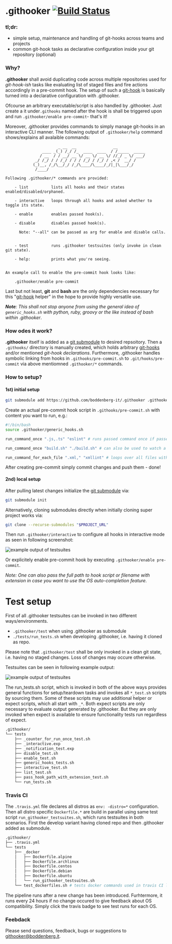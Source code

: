 # .githooker [![Build Status](https://travis-ci.com/boddenberg-it/.githooker.svg?branch=master)](https://travis-ci.com/boddenberg-it/.githooker)

### tl;dr: 

- simple setup, maintenance and handling of git-hooks across teams and projects
- common git-hook tasks as declarative configuration inside your git repository (optional)

### Why?

**.githooker** shall avoid duplicating code across multiple repositories used for _git-hook-ish_ tasks like evaluating list of staged files and fire actions accordingly in a pre-commit hook. The setup of such a [git-hook](https://git-scm.com/docs/githooks) is basically turned into a declarative configuration with .githooker.

Ofcourse an arbitrary executable/script is also handled by .githooker. Just create a it under`.githooks` named after the hook is shall be triggered upon and run `.githooker/enable pre-commit`- that's it!

Moreover, .githooker provides commands to simply manage git-hooks in an interactive CLI manner. The following output of `.githooker/help` command shows/explains all avalaible commands:

```
                       _ __  __                __
                ____ _(_) /_/ /_  ____  ____  / /_____  _____
               / __  / / __/ __ \/ __ \/ __ \/ //_/ _ \/ ___/
             _/ /_/ / / /_/ / / / /_/ / /_/ / ,< /  __/ /
            (_)__, /_/\__/_/ /_/\____/\____/_/|_|\___/_/
             /____/

Following .githooker/* commands are provided:

    - list          lists all hooks and their states enabled/disabled/orphaned.

    - interactive   loops through all hooks and asked whether to toggle its state.

    - enable        enables passed hook(s).

    - disable       disables passed hook(s).

      Note: "--all" can be passed as arg for enable and disable calls.


    - test          runs .githooker testsuites (only invoke in clean git state).

    - help:         prints what you're seeing.


An example call to enable the pre-commit hook looks like:

    .githooker/enable pre-commit

```

Last but not least, **git** and **bash** are the only dependencies necessary for this "[git-hook](https://git-scm.com/docs/githooks) helper" in the hope to provide highly versatile use.

_***Note***: This shall not stop anyone from using the general idea of `generic_hooks.sh` with python, ruby, groovy or the like instead of bash within .githooker_.


### How odes it work?

**.githooker** itself is added as a [git submodule](https://git-scm.com/docs/git-submodule) to desired repsoitory. Then a `.githooks/` directory is manually created, which holds arbitrary [git-hooks](https://git-scm.com/docs/githooks) and/or mentioned _git-hook declarations_. Furthermore, .githooker handles symbolic linking from hooks in `.githooks/pre-commit.sh` to `.git/hooks/pre-commit` via above mentiomned `.githooker/*` commands.

### How to setup?

#### 1st) initial setup 

```bash
git submodule add https://github.com/boddenberg-it/.githooker .githooker
```

Create an actual pre-commit hook script in `.githooks/pre-commit.sh` with content you want to run, e.g.:

```bash
#!/bin/bash
source .githooker/generic_hooks.sh

run_command_once ".js,.ts" "eslint" # runs passed command once if passed expression matches

run_command_once "build.sh" "./build.sh" # can also be used to watch a specific file

run_command_for_each_file ".xml," "xmllint" # loops over all files with extension

```

After creating pre-commit simply commit changes and push them - done!

#### 2nd) local setup

After pulling latest changes initialize the [git submodule](https://git-scm.com/docs/git-submodule) via:

```bash
git submodule init
```

Alternatively, cloning submodules directly when initially cloning super project works via:

```bash
git clone --recurse-submodules "$PROJECT_URL"
```

Then run `.githooker/interactive` to configure all hooks in interactive mode as seen in following screenshot:

![example output of testsuites](https://boddenberg.it/github_pics/githooker/interactive_log.png)

Or explicitely enable pre-commit hook by executing `.githooker/enable pre-commit`.

_Note: One can also pass the full path to hook script or filename with extension in case you want to use the OS auto-completion feature._


# Test setup

First of all .githooker testsuites can be invoked in two different ways/environments.

- `.githooker/test` when using .githooker as submodule
- `./tests/run_tests.sh` when developing .githooker, i.e. having it cloned as repo.

Please note that `.githooker/test` shall be only invoked in a clean git state, i.e. having no staged changes. Loss of changes may occure otherwise.

Testsuites can be seen in following example output:

![example output of testsuites](https://boddenberg.it/github_pics/githooker/testsuites_log.png)

The run_tests.sh script, which is invoked in both of the above ways provides general functions for setup/teardown tasks and invokes all `*_test.sh` scripts by sourcing them. Some of these scripts may use additional helper or expect scripts, which all start with `_*`. Both expect scripts are only necessary to evaluate output generated by .githooker. But they are only invoked when expect is available to ensure functionality tests run regardless of expect.

```bash
.githooker/
└── tests
    ├── _counter_for_run_once_test.sh
    ├── _interactive.exp
    ├── _notification_test.exp
    ├── disable_test.sh
    ├── enable_test.sh
    ├── generic_hooks_tests.sh
    ├── interactive_test.sh
    ├── list_test.sh
    ├── pass_hook_path_with_extension_test.sh
    └── run_tests.sh
```

### Travis CI

The `.travis.yml` file declares all distros as `env: -distro=*` configuration. Then all distro specific `Dockerfile.*` are build in parallel using same test script `run_githooker_testsuites.sh`, which runs testsuites in both scenarios. First the develop variant having cloned repo and then .githooker added as submodule.

```bash
.githooker/
├── .travis.yml
└── tests
    ├── _docker
    │   ├── Dockerfile.alpine
    │   ├── Dockerfile.archlinux
    │   ├── Dockerfile.centos
    │   ├── Dockerfile.debian
    │   ├── Dockerfile.ubuntu
    │   └── run_githooker_testsuites.sh
    └── test_dockerfiles.sh # tests docker commands used in travis CI locally - sequentially though.
```

The pipeline runs after a new change has been introduced. Furhtermore, it runs every 24 hours if no change occured to give feedback about OS compatibility. Simply click the travis badge to see test runs for each OS.

### Feebdack

Please send questions, feedback, bugs or suggestions to [githooker@boddenberg.it](mailto:githooker@boddenberg.it?subject=[.githooker]).
